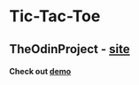 # Tic-Tac-Toe

## TheOdinProject - [site](https://www.theodinproject.com/)


#### Check out [demo](https://rique2x.github.io/Tic-Tac-Toe/)